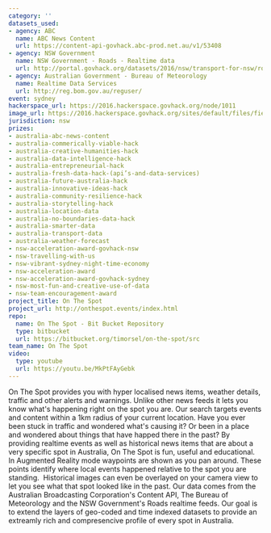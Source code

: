 ```yaml
---
category: ''
datasets_used:
- agency: ABC
  name: ABC News Content
  url: https://content-api-govhack.abc-prod.net.au/v1/53408
- agency: NSW Government
  name: NSW Government - Roads - Realtime data
  url: http://portal.govhack.org/datasets/2016/nsw/transport-for-nsw/roads---realtime---cameras.html
- agency: Australian Government - Bureau of Meteorology
  name: Realtime Data Services
  url: http://reg.bom.gov.au/reguser/
event: sydney
hackerspace_url: https://2016.hackerspace.govhack.org/node/1011
image_url: https://2016.hackerspace.govhack.org/sites/default/files/field/image/Screen%20Shot%202016-07-31%20at%2012.58.05%20PM.png
jurisdiction: nsw
prizes:
- australia-abc-news-content
- australia-commerically-viable-hack
- australia-creative-humanities-hack
- australia-data-intelligence-hack
- australia-entrepreneurial-hack
- australia-fresh-data-hack-(api’s-and-data-services)
- australia-future-australia-hack
- australia-innovative-ideas-hack
- australia-community-resilience-hack
- australia-storytelling-hack
- australia-location-data
- australia-no-boundaries-data-hack
- australia-smarter-data
- australia-transport-data
- australia-weather-forecast
- nsw-acceleration-award-govhack-nsw
- nsw-travelling-with-us
- nsw-vibrant-sydney-night-time-economy
- nsw-acceleration-award
- nsw-acceleration-award-govhack-sydney
- nsw-most-fun-and-creative-use-of-data
- nsw-team-encouragement-award
project_title: On The Spot
project_url: http://onthespot.events/index.html
repo:
  name: On The Spot - Bit Bucket Repository
  type: bitbucket
  url: https://bitbucket.org/timorsel/on-the-spot/src
team_name: On The Spot
video:
  type: youtube
  url: https://youtu.be/MkPtFAyGebk
---
```


On The Spot provides you with hyper localised news items, weather details, traffic and other alerts and warnings. Unlike other news feeds it lets you know what's happening right on the spot you are. Our search targets events and content within a 1km radius of your current location.
Have you ever been stuck in traffic and wondered what's causing it? Or been in a place and wondered about things that have happed there in the past? By providing realtime events as well as historical news items that are about a very specific spot in Australia, On The Spot is fun, useful and educational.
In Augmented Reality mode waypoints are shown as you pan around. These points identify where local events happened relative to the spot you are standing.  Historical images can even be overlayed on your camera view to let you see what that spot looked like in the past.
Our data comes from the Australian Broadcasting Corporation's Content API, The Bureau of Meteorology and the NSW Government's Roads realtime feeds.
Our goal is to extend the layers of geo-coded and time indexed datasets to provide an extreamly rich and compresencive profile of every spot in Australia.